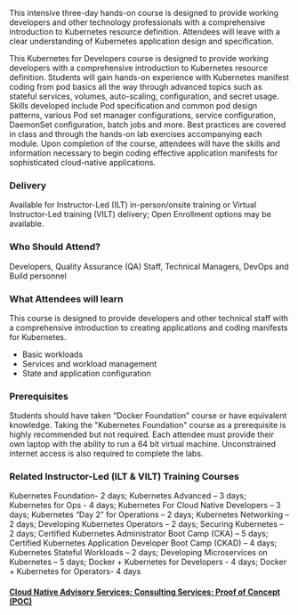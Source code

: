 <!-- Kubernetes for Developers -->

This intensive three-day hands-on course is designed to provide working developers and other technology professionals with a comprehensive introduction to Kubernetes resource definition. Attendees will leave with a clear understanding of Kubernetes application design and specification.

This Kubernetes for Developers course is designed to provide working developers with a comprehensive introduction to Kubernetes resource definition. Students will gain hands-on experience with Kubernetes manifest coding from pod basics all the way through advanced topics such as stateful services, volumes, auto-scaling, configuration, and secret usage. Skills developed include Pod specification and common pod design patterns, various Pod set manager configurations, service configuration, DaemonSet configuration, batch jobs and more. Best practices are covered in class and through the hands-on lab exercises accompanying each module. Upon completion of the course, attendees will have the skills and information necessary to begin coding effective application manifests for sophisticated cloud-native applications.


### Delivery

Available for Instructor-Led (ILT) in-person/onsite training or Virtual Instructor-Led training (VILT) delivery; Open Enrollment options may be available.


### Who Should Attend?

Developers, Quality Assurance (QA) Staff, Technical Managers, DevOps and Build personnel


### What Attendees will learn

This course is designed to provide developers and other technical staff with a comprehensive introduction to creating
applications and coding manifests for Kubernetes.

- Basic workloads
- Services and workload management
- State and application configuration


### Prerequisites

Students should have taken “Docker Foundation” course or have equivalent knowledge. Taking the "Kubernetes Foundation"
course as a prerequisite is highly recommended but not required. Each attendee must provide their own laptop with the
ability to run a 64 bit virtual machine. Unconstrained internet access is also required to complete the labs.


### Related  Instructor-Led (ILT & VILT) Training Courses

Kubernetes Foundation- 2 days; Kubernetes Advanced – 3 days; Kubernetes for Ops - 4 days; Kubernetes For Cloud Native Developers – 3 days; Kubernetes “Day 2” for Operations – 2 days; Kubernetes Networking – 2 days; Developing Kubernetes Operators – 2 days; Securing Kubernetes – 2 days; Certified Kubernetes Administrator Boot Camp (CKA) – 5 days; Certified Kubernetes Application Developer Boot Camp (CKAD) – 4 days; Kubernetes Stateful Workloads – 2 days; Developing Microservices on Kubernetes – 5 days; Docker + Kubernetes for Developers - 4 days;  Docker + Kubernetes for Operators- 4 days


#### [Cloud Native Advisory Services; Consulting Services; Proof of Concept (POC)](https://rx-m.com/cloud-native-consulting/)
